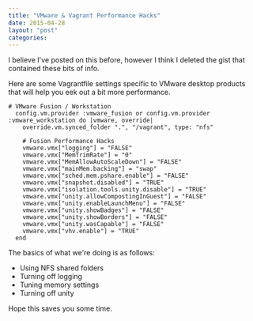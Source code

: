 ```yaml
---
title: "VMware & Vagrant Performance Hacks"
date: 2015-04-28
layout: "post"
categories: 
---
```


I believe I've posted on this before, however I think I deleted the gist that contained these bits of info.

Here are some Vagrantfile settings specific to VMware desktop products that will help you eek out a bit more performance.

```
# VMware Fusion / Workstation
  config.vm.provider :vmware_fusion or config.vm.provider :vmware_workstation do |vmware, override|
    override.vm.synced_folder ".", "/vagrant", type: "nfs"

    # Fusion Performance Hacks
    vmware.vmx["logging"] = "FALSE"
    vmware.vmx["MemTrimRate"] = "0"
    vmware.vmx["MemAllowAutoScaleDown"] = "FALSE"
    vmware.vmx["mainMem.backing"] = "swap"
    vmware.vmx["sched.mem.pshare.enable"] = "FALSE"
    vmware.vmx["snapshot.disabled"] = "TRUE"
    vmware.vmx["isolation.tools.unity.disable"] = "TRUE"
    vmware.vmx["unity.allowCompostingInGuest"] = "FALSE"
    vmware.vmx["unity.enableLaunchMenu"] = "FALSE"
    vmware.vmx["unity.showBadges"] = "FALSE"
    vmware.vmx["unity.showBorders"] = "FALSE"
    vmware.vmx["unity.wasCapable"] = "FALSE"
    vmware.vmx["vhv.enable"] = "TRUE"
  end

```

The basics of what we're doing is as follows:
- Using NFS shared folders
- Turning off logging
- Tuning memory settings
- Turning off unity

Hope this saves you some time.